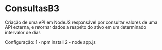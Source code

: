 # ConsultasB3

Criação de uma API em NodeJS responsável por consultar valores de uma API externa, e retornar dados a respeito do ativo em um determinado intervalor de dias.

Configuração:
1 - npm install
2 - node app.js
